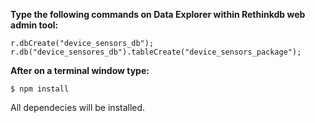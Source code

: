 __Type the following  commands on Data Explorer within Rethinkdb web admin tool:__
```
r.dbCreate("device_sensors_db");
r.db("device_sensores_db").tableCreate("device_sensors_package");
```


__After on a terminal window type:__
```
$ npm install
```
All dependecies will be installed.
